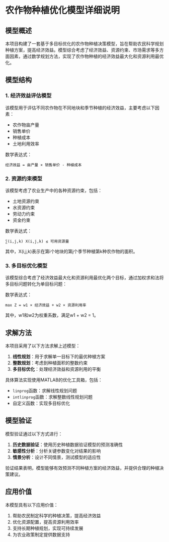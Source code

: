 # 农作物种植优化模型详细说明

## 模型概述

本项目构建了一套基于多目标优化的农作物种植决策模型，旨在帮助农民科学规划种植方案，提高经济效益。模型综合考虑了经济效益、资源约束、市场需求等多方面因素，通过数学规划方法，实现了农作物种植的经济效益最大化和资源利用最优化。

## 模型结构

### 1. 经济效益评估模型

该模型用于评估不同农作物在不同地块和季节种植的经济效益，主要考虑以下因素：

- 农作物亩产量
- 销售单价
- 种植成本
- 土地利用效率

数学表达式：
```
经济效益 = 亩产量 × 销售单价 - 种植成本
```

### 2. 资源约束模型

该模型考虑了农业生产中的各种资源约束，包括：

- 土地资源约束
- 水资源约束
- 劳动力约束
- 资金约束

数学表达式：
```
∑(i,j,k) X(i,j,k) ≤ 可用资源量
```
其中，X(i,j,k)表示在第i个地块的第j个季节种植第k种农作物的面积。

### 3. 多目标优化模型

该模型综合考虑了经济效益最大化和资源利用最优化两个目标，通过加权求和法将多目标问题转化为单目标问题：

数学表达式：
```
max Z = w1 × 经济效益 + w2 × 资源利用率
```
其中，w1和w2为权重系数，满足w1 + w2 = 1。

## 求解方法

本项目采用了以下方法求解上述模型：

1. **线性规划**：用于求解单一目标下的最优种植方案
2. **整数规划**：考虑到种植面积的整数约束
3. **多目标优化**：处理经济效益和资源利用的平衡

具体算法实现使用MATLAB的优化工具箱，包括：

- `linprog`函数：求解线性规划问题
- `intlinprog`函数：求解整数线性规划问题
- 自定义函数：实现多目标优化

## 模型验证

模型验证通过以下方式进行：

1. **历史数据验证**：使用历史种植数据验证模型的预测准确性
2. **敏感性分析**：分析关键参数变化对结果的影响
3. **情景分析**：设计不同情景，测试模型的适应性

验证结果表明，模型能够有效预测不同种植方案的经济效益，并提供合理的种植决策建议。

## 应用价值

本模型具有以下应用价值：

1. 帮助农民制定科学的种植决策，提高经济效益
2. 优化资源配置，提高资源利用效率
3. 支持长期种植规划，实现可持续发展
4. 为农业政策制定提供数据支持